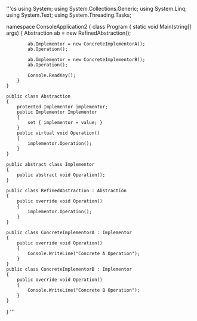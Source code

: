 
'''cs
using System;
using System.Collections.Generic;
using System.Linq;
using System.Text;
using System.Threading.Tasks;

namespace ConsoleApplication2
{
    class Program
    {
        static void Main(string[] args)
        {
            Abstraction ab = new RefinedAbstraction();

            ab.Implementor = new ConcreteImplementorA();
            ab.Operation();

            ab.Implementor = new ConcreteImplementorB();
            ab.Operation();

            Console.ReadKey();
        }
    }

    public class Abstraction
    {
        protected Implementor implementor;
        public Implementor Implementor
        {
            set { implementor = value; }
        }
        public virtual void Operation()
        {
            implementor.Operation();
        }
    }

    public abstract class Implementor
    {
        public abstract void Operation();
    }

    public class RefinedAbstraction : Abstraction
    {
        public override void Operation()
        {
            implementor.Operation();
        }
    }

    public class ConcreteImplementorA : Implementor
    {
        public override void Operation()
        {
            Console.WriteLine("Concrete A Operation");
        }
    }
    public class ConcreteImplementorB : Implementor
    {
        public override void Operation()
        {
            Console.WriteLine("Concrete B Operation");
        }
    }

}
'''
